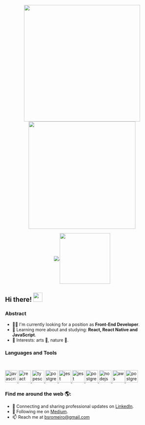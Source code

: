 <p align="center">
  <a href="#">
    <img align="center" width="380" src="https://i.imgur.com/VzLDI75.jpg" />
  </a>
  <a href="#">
    <img align="center" width="350" src="https://media.giphy.com/media/d7IKIDx2UwRvlfZOOM/giphy.gif" />
  </a>
</p>

<p align="center">
  <a href="https://github.com/anuraghazra/github-readme-stats">
    <img
      align="center"
      src="https://github-readme-stats.vercel.app/api/top-langs/?username=obrenoco&layout=compact"
    />
  </a>
  <a href="https://github.com/anuraghazra/github-readme-stats">
    <img
      align="center"
      height="165"
      src="https://github-readme-stats.vercel.app/api?username=obrenoco&count_private=true&show_icons=true&custom_title=Github%20Status&hide=issues"
    />
  </a>
</p>

## Hi there! <img src="https://raw.githubusercontent.com/iampavangandhi/iampavangandhi/master/gifs/Hi.gif" width="30px"></h2>

### Abstract

- 👨‍💻 I'm currently looking for a position as **Front-End Developer**.
- 🌱 Learning more about and studying: **React, React Native and JavaScript**.
- 💙 Interests: arts 🎨, nature 🌱.

### Languages and Tools

<br/>

<p align="left">
    <a
      href="https://developer.mozilla.org/en-US/docs/Web/JavaScript"
      target="_blank"
      >
      <img
        src="https://devicons.github.io/devicon/devicon.git/icons/javascript/javascript-original.svg"
        alt="javascript"
        width="40"
        height="40"
      />
    </a>
    <a href="https://reactjs.org/" target="_blank">
    <img
      src="https://devicons.github.io/devicon/devicon.git/icons/react/react-original-wordmark.svg"
      alt="react"
      width="40"
      height="40"
    />


  <a href="https://www.typescriptlang.org/" target="_blank">
    <img
      src="https://devicons.github.io/devicon/devicon.git/icons/typescript/typescript-original.svg"
      alt="typescript"
      width="40"
      height="40"
    />
  </a>
  
  <a href="https://redux.js.org/" target="_blank">
    <img
      src="https://devicons.github.io/devicon/devicon.git/icons/redux/redux-original.svg"
      alt="postgresql"
      width="40"
      height="40"
    />
  </a>

  <a href="https://jestjs.io" target="_blank">
    <img
      src="https://www.vectorlogo.zone/logos/jestjsio/jestjsio-icon.svg"
      alt="jest"
      width="40"
      height="40"
    />
  </a>
    <a href="https://jestjs.io" target="_blank">
    <img
      src="https://devicons.github.io/devicon/devicon.git/icons/css3/css3-original-wordmark.svg"
      alt="jest"
      width="40"
      height="40"
    />
  </a>
    <a href="https://www.postgresql.org" target="_blank">
    <img
      src="https://devicons.github.io/devicon/devicon.git/icons/postgresql/postgresql-original-wordmark.svg"
      alt="postgresql"
      width="40"
      height="40"
    />
  </a>
  <a href="https://nodejs.org" target="_blank">
    <img
      src="https://devicons.github.io/devicon/devicon.git/icons/nodejs/nodejs-original-wordmark.svg"
      alt="nodejs"
      width="40"
      height="40"
    />
  </a>
  <a href="https://www.ruby-lang.org/en/" target="_blank">
    <img
      src="https://devicons.github.io/devicon/devicon.git/icons/ruby/ruby-original-wordmark.svg"
      alt="aws"
      width="40"
      height="40"
    />
  </a>
    </a>
    <a href="https://www.linux.org/" target="_blank">
      <img
        src="https://devicons.github.io/devicon/devicon.git/icons/linux/linux-original.svg"
        alt="postgresql"
        width="40"
        height="40"
      />
    </a>
</p>

### Find me around the web 🌎:

- 💼 Connecting and sharing professional updates on <a href="https://www.linkedin.com/in/brenoromeiro/">LinkedIn</a>.
- 🔭 Following me on <a href="https://medium.com/@obrenoco">Medium</a>.
- 📫 Reach me at <a href="bsromeiro@gmail.com">bsromeiro@gmail.com</a>
